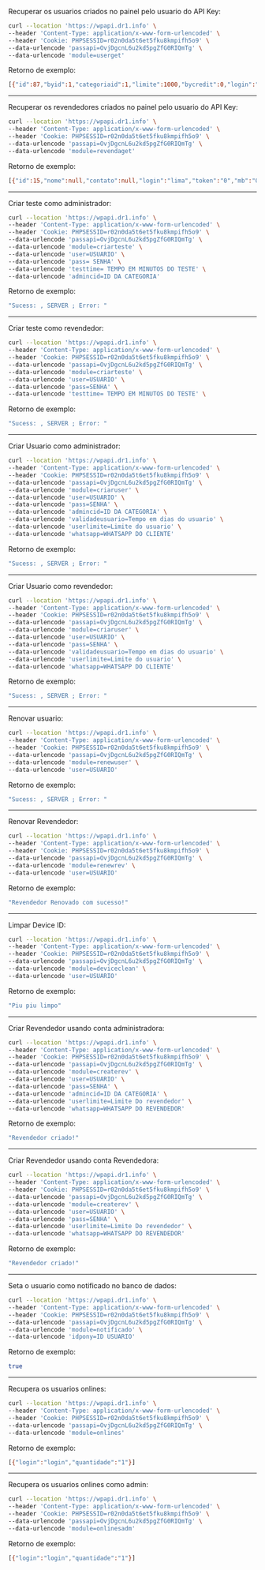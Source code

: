 Recuperar os usuarios criados no painel pelo usuario do API Key:

```sh
curl --location 'https://wpapi.dr1.info' \
--header 'Content-Type: application/x-www-form-urlencoded' \
--header 'Cookie: PHPSESSID=r02n0da5t6et5fku8kmpifh5o9' \
--data-urlencode 'passapi=OvjDgcnL6u2kd5pgZfG0RIQmTg' \
--data-urlencode 'module=userget'
```

Retorno de exemplo: 

```sh
[{"id":87,"byid":1,"categoriaid":1,"limite":1000,"bycredit":0,"login":"lima","senha":"lima","mainid":"NULL","expira":"2025-06-04 15:33:37","lastview":"","status":"Online","valormensal":"","notificado":"nao","whatsapp":"","uuid":""}]
```

---------------------------------------

Recuperar os revendedores criados no painel pelo usuario do API Key:

```sh
curl --location 'https://wpapi.dr1.info' \
--header 'Content-Type: application/x-www-form-urlencoded' \
--header 'Cookie: PHPSESSID=r02n0da5t6et5fku8kmpifh5o9' \
--data-urlencode 'passapi=OvjDgcnL6u2kd5pgZfG0RIQmTg' \
--data-urlencode 'module=revendaget'
```

Retorno de exemplo: 

```sh
[{"id":15,"nome":null,"contato":null,"login":"lima","token":"0","mb":"0","senha":"lima","byid":"1","mainid":"0","accesstoken":null,"valorusuario":null,"valorrevenda":null,"idtelegram":null,"tempo":null,"tokenvenda":"0","acesstokenpaghiper":null,"formadepag":"1","tokenpaghiper":null,"whatsapp":""}]
```

---------------------------------------

Criar teste como administrador:

```sh
curl --location 'https://wpapi.dr1.info' \
--header 'Content-Type: application/x-www-form-urlencoded' \
--header 'Cookie: PHPSESSID=r02n0da5t6et5fku8kmpifh5o9' \
--data-urlencode 'passapi=OvjDgcnL6u2kd5pgZfG0RIQmTg' \
--data-urlencode 'module=criarteste' \
--data-urlencode 'user=USUARIO' \
--data-urlencode 'pass= SENHA' \
--data-urlencode 'testtime= TEMPO EM MINUTOS DO TESTE' \
--data-urlencode 'admincid=ID DA CATEGORIA'
```

Retorno de exemplo: 

```sh
"Sucess: , SERVER ; Error: "
```

---------------------------------------

Criar teste como revendedor:

```sh
curl --location 'https://wpapi.dr1.info' \
--header 'Content-Type: application/x-www-form-urlencoded' \
--header 'Cookie: PHPSESSID=r02n0da5t6et5fku8kmpifh5o9' \
--data-urlencode 'passapi=OvjDgcnL6u2kd5pgZfG0RIQmTg' \
--data-urlencode 'module=criarteste' \
--data-urlencode 'user=USUARIO' \
--data-urlencode 'pass=SENHA' \
--data-urlencode 'testtime= TEMPO EM MINUTOS DO TESTE' \
```

Retorno de exemplo: 

```sh
"Sucess: , SERVER ; Error: "
```

---------------------------------------

Criar Usuario como administrador:

```sh
curl --location 'https://wpapi.dr1.info' \
--header 'Content-Type: application/x-www-form-urlencoded' \
--header 'Cookie: PHPSESSID=r02n0da5t6et5fku8kmpifh5o9' \
--data-urlencode 'passapi=OvjDgcnL6u2kd5pgZfG0RIQmTg' \
--data-urlencode 'module=criaruser' \
--data-urlencode 'user=USUARIO' \
--data-urlencode 'pass=SENHA' \
--data-urlencode 'admincid=ID DA CATEGORIA' \
--data-urlencode 'validadeusuario=Tempo em dias do usuario' \
--data-urlencode 'userlimite=Limite do usuario' \
--data-urlencode 'whatsapp=WHATSAPP DO CLIENTE'
```

Retorno de exemplo: 

```sh
"Sucess: , SERVER ; Error: "
```

---------------------------------------

Criar Usuario como revendedor:

```sh
curl --location 'https://wpapi.dr1.info' \
--header 'Content-Type: application/x-www-form-urlencoded' \
--header 'Cookie: PHPSESSID=r02n0da5t6et5fku8kmpifh5o9' \
--data-urlencode 'passapi=OvjDgcnL6u2kd5pgZfG0RIQmTg' \
--data-urlencode 'module=criaruser' \
--data-urlencode 'user=USUARIO' \
--data-urlencode 'pass=SENHA' \
--data-urlencode 'validadeusuario=Tempo em dias do usuario' \
--data-urlencode 'userlimite=Limite do usuario' \
--data-urlencode 'whatsapp=WHATSAPP DO CLIENTE'
```

Retorno de exemplo: 

```sh
"Sucess: , SERVER ; Error: "
```

---------------------------------------

Renovar usuario:

```sh
curl --location 'https://wpapi.dr1.info' \
--header 'Content-Type: application/x-www-form-urlencoded' \
--header 'Cookie: PHPSESSID=r02n0da5t6et5fku8kmpifh5o9' \
--data-urlencode 'passapi=OvjDgcnL6u2kd5pgZfG0RIQmTg' \
--data-urlencode 'module=renewuser' \
--data-urlencode 'user=USUARIO'
```

Retorno de exemplo: 

```sh
"Sucess: , SERVER ; Error: "
```

---------------------------------------

Renovar Revendedor:

```sh
curl --location 'https://wpapi.dr1.info' \
--header 'Content-Type: application/x-www-form-urlencoded' \
--header 'Cookie: PHPSESSID=r02n0da5t6et5fku8kmpifh5o9' \
--data-urlencode 'passapi=OvjDgcnL6u2kd5pgZfG0RIQmTg' \
--data-urlencode 'module=renewrev' \
--data-urlencode 'user=USUARIO'
```

Retorno de exemplo: 

```sh
"Revendedor Renovado com sucesso!"
```

---------------------------------------

Limpar Device ID:

```sh
curl --location 'https://wpapi.dr1.info' \
--header 'Content-Type: application/x-www-form-urlencoded' \
--header 'Cookie: PHPSESSID=r02n0da5t6et5fku8kmpifh5o9' \
--data-urlencode 'passapi=OvjDgcnL6u2kd5pgZfG0RIQmTg' \
--data-urlencode 'module=deviceclean' \
--data-urlencode 'user=USUARIO'
```

Retorno de exemplo: 

```sh
"Piu piu limpo"
```

---------------------------------------

Criar Revendedor usando conta administradora:

```sh
curl --location 'https://wpapi.dr1.info' \
--header 'Content-Type: application/x-www-form-urlencoded' \
--header 'Cookie: PHPSESSID=r02n0da5t6et5fku8kmpifh5o9' \
--data-urlencode 'passapi=OvjDgcnL6u2kd5pgZfG0RIQmTg' \
--data-urlencode 'module=createrev' \
--data-urlencode 'user=USUARIO' \
--data-urlencode 'pass=SENHA' \
--data-urlencode 'admincid=ID DA CATEGORIA' \
--data-urlencode 'userlimite=Limite Do revendedor' \
--data-urlencode 'whatsapp=WHATSAPP DO REVENDEDOR'
```

Retorno de exemplo: 

```sh
"Revendedor criado!"
```

---------------------------------------

Criar Revendedor usando conta Revendedora:

```sh
curl --location 'https://wpapi.dr1.info' \
--header 'Content-Type: application/x-www-form-urlencoded' \
--header 'Cookie: PHPSESSID=r02n0da5t6et5fku8kmpifh5o9' \
--data-urlencode 'passapi=OvjDgcnL6u2kd5pgZfG0RIQmTg' \
--data-urlencode 'module=createrev' \
--data-urlencode 'user=USUARIO' \
--data-urlencode 'pass=SENHA' \
--data-urlencode 'userlimite=Limite Do revendedor' \
--data-urlencode 'whatsapp=WHATSAPP DO REVENDEDOR'
```

Retorno de exemplo: 

```sh
"Revendedor criado!"
```

---------------------------------------

Seta o usuario como notificado no banco de dados:

```sh
curl --location 'https://wpapi.dr1.info' \
--header 'Content-Type: application/x-www-form-urlencoded' \
--header 'Cookie: PHPSESSID=r02n0da5t6et5fku8kmpifh5o9' \
--data-urlencode 'passapi=OvjDgcnL6u2kd5pgZfG0RIQmTg' \
--data-urlencode 'module=notificado' \
--data-urlencode 'idpony=ID USUARIO'
```

Retorno de exemplo: 

```sh
true
```
---------------------------------------

Recupera os usuarios onlines:

```sh
curl --location 'https://wpapi.dr1.info' \
--header 'Content-Type: application/x-www-form-urlencoded' \
--header 'Cookie: PHPSESSID=r02n0da5t6et5fku8kmpifh5o9' \
--data-urlencode 'passapi=OvjDgcnL6u2kd5pgZfG0RIQmTg' \
--data-urlencode 'module=onlines'
```

Retorno de exemplo: 

```sh
[{"login":"login","quantidade":"1"}]
```

---------------------------------------

Recupera os usuarios onlines como admin:

```sh
curl --location 'https://wpapi.dr1.info' \
--header 'Content-Type: application/x-www-form-urlencoded' \
--header 'Cookie: PHPSESSID=r02n0da5t6et5fku8kmpifh5o9' \
--data-urlencode 'passapi=OvjDgcnL6u2kd5pgZfG0RIQmTg' \
--data-urlencode 'module=onlinesadm'
```

Retorno de exemplo: 

```sh
[{"login":"login","quantidade":"1"}]
```

